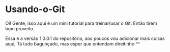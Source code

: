 # Usando-o-Git
Oi! Gente, isso aqui é um mini tutorial para treinar/usar o Git. Então tirem bom proveito.

Essa é a versão 1.0.0.1 do repositório, aos poucos vou adicionar mais coisas aqui;
Tá tudo bagunçado, mas esper que entendam direitinho ^^
